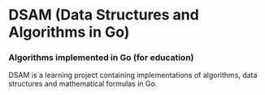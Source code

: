 # DSAM (Data Structures and Algorithms in Go)

### Algorithms implemented in Go (for education)

DSAM is a learning project containing implementations of algorithms, data structures and mathematical formulas in Go.